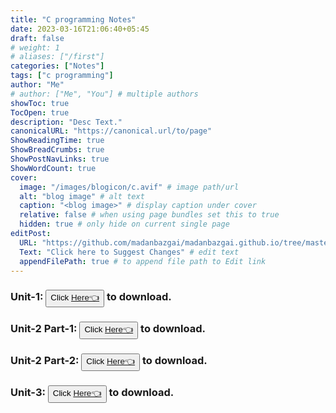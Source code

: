 ```yaml
---
title: "C programming Notes"
date: 2023-03-16T21:06:40+05:45
draft: false
# weight: 1
# aliases: ["/first"]
categories: ["Notes"]
tags: ["c programming"]
author: "Me"
# author: ["Me", "You"] # multiple authors
showToc: true
TocOpen: true
description: "Desc Text."
canonicalURL: "https://canonical.url/to/page"
ShowReadingTime: true
ShowBreadCrumbs: true
ShowPostNavLinks: true
ShowWordCount: true
cover:
  image: "/images/blogicon/c.avif" # image path/url
  alt: "blog image" # alt text
  caption: "<blog image>" # display caption under cover
  relative: false # when using page bundles set this to true
  hidden: true # only hide on current single page
editPost:
  URL: "https://github.com/madanbazgai/madanbazgai.github.io/tree/master/content/posts/"
  Text: "Click here to Suggest Changes" # edit text
  appendFilePath: true # to append file path to Edit link
---
```


### Unit-1: <button>Click [ Here👈](/notes/c-programming/c-programming-unit-1.pdf)</button> to download.

### Unit-2 Part-1: <button>Click [ Here👈](/notes/c-programming/c-programming-unit-2.pdf)</button> to download.

### Unit-2 Part-2: <button>Click [ Here👈](/notes/c-programming/c-unit-2-IO-operation.pdf)</button> to download.

### Unit-3: <button>Click [ Here👈](/notes/c-programming/c-programming-unit-3.pdf)</button> to download.
